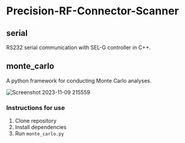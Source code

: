 # Precision-RF-Connector-Scanner

## serial
RS232 serial communication with SEL-G controller in C++.

## monte_carlo 
A python framework for conducting Monte Carlo analyses.

![Screenshot 2023-11-09 215559](https://github.com/ASU-Capstone-Project-40/Precision-RF-Connector-Scanner/assets/122415354/27db8bda-f534-41aa-953b-51cede77b24d)

### Instructions for use

1. Clone repository
2. Install dependencies
3. Run `monte_carlo.py`
